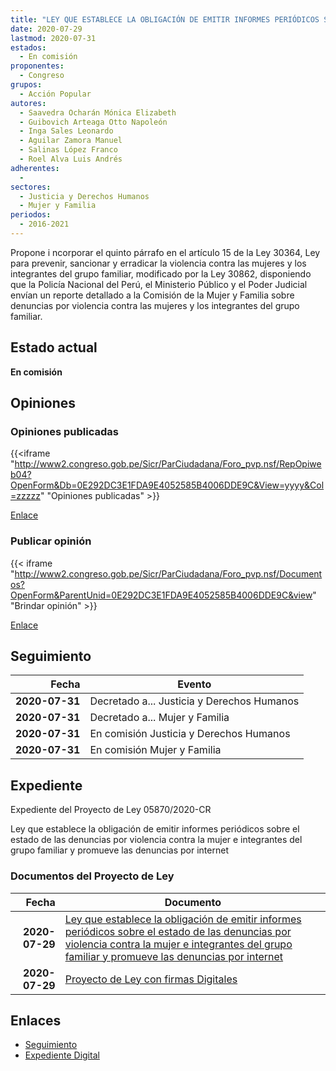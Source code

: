 ```yaml
---
title: "LEY QUE ESTABLECE LA OBLIGACIÓN DE EMITIR INFORMES PERIÓDICOS SOBRE EL ESTADO DE LAS DENUNCIAS POR VIOLENCIA CONTRA LA MUJER INTEGRANTES DEL GRUPO FAMILIAR Y PROMUEVE LAS DENUNCIAS POR INTERNET"
date: 2020-07-29
lastmod: 2020-07-31
estados: 
  - En comisión
proponentes: 
  - Congreso
grupos: 
  - Acción Popular
autores: 
  - Saavedra Ocharán Mónica Elizabeth
  - Guibovich Arteaga Otto Napoleón
  - Inga Sales Leonardo
  - Aguilar Zamora Manuel
  - Salinas López Franco
  - Roel Alva Luis Andrés
adherentes: 
  - 
sectores: 
  - Justicia y Derechos Humanos
  - Mujer y Familia
periodos: 
  - 2016-2021
---
```


Propone i ncorporar el quinto párrafo en el artículo 15 de la Ley 30364, Ley para prevenir, sancionar y erradicar la violencia contra las mujeres y los integrantes del grupo familiar, modificado por la Ley 30862, disponiendo que la Policía Nacional del Perú, el Ministerio Público y el Poder Judicial envían un reporte detallado a la Comisión de la Mujer y Familia sobre denuncias por violencia contra las mujeres y los integrantes del grupo familiar.


## Estado actual

**En comisión**

## Opiniones

### Opiniones publicadas

{{<iframe "http://www2.congreso.gob.pe/Sicr/ParCiudadana/Foro_pvp.nsf/RepOpiweb04?OpenForm&Db=0E292DC3E1FDA9E4052585B4006DDE9C&View=yyyy&Col=zzzzz" "Opiniones publicadas" >}}

[Enlace](http://www2.congreso.gob.pe/Sicr/ParCiudadana/Foro_pvp.nsf/RepOpiweb04?OpenForm&Db=0E292DC3E1FDA9E4052585B4006DDE9C&View=yyyy&Col=zzzzz)
### Publicar opinión

{{< iframe "http://www2.congreso.gob.pe/Sicr/ParCiudadana/Foro_pvp.nsf/Documentos?OpenForm&ParentUnid=0E292DC3E1FDA9E4052585B4006DDE9C&view" "Brindar opinión" >}}

[Enlace](http://www2.congreso.gob.pe/Sicr/ParCiudadana/Foro_pvp.nsf/Documentos?OpenForm&ParentUnid=0E292DC3E1FDA9E4052585B4006DDE9C&view)

## Seguimiento

| Fecha | Evento |
|------:|--------|
| **2020-07-31** | Decretado a... Justicia y Derechos Humanos|
| **2020-07-31** | Decretado a... Mujer y Familia|
| **2020-07-31** | En comisión Justicia y Derechos Humanos|
| **2020-07-31** | En comisión Mujer y Familia|


## Expediente

Expediente del Proyecto de Ley 05870/2020-CR

Ley que establece la obligación de emitir informes periódicos sobre el estado de las denuncias por violencia contra la mujer e integrantes del grupo familiar y promueve las denuncias por internet


### Documentos del Proyecto de Ley

| Fecha | Documento |
|------:|--------|
| **2020-07-29** | [Ley que establece la obligación de emitir informes periódicos sobre el estado de las denuncias por violencia contra la mujer e integrantes del grupo familiar y promueve las denuncias por internet](http://www.leyes.congreso.gob.pe/Documentos/2016_2021/Proyectos_de_Ley_y_de_Resoluciones_Legislativas/PL05870-20200729.pdf) |
| **2020-07-29** | [Proyecto de Ley con firmas Digitales](http://www.leyes.congreso.gob.pe/Documentos/2016_2021/Proyectos_de_Ley_y_de_Resoluciones_Legislativas/Proyectos_Firmas_digitales/PL05870.pdf) |

## Enlaces 

- [Seguimiento](http://www2.congreso.gob.pe/Sicr/TraDocEstProc/CLProLey2016.nsf/f7fff46988ca05b1052578e100829cc7/04032108bd971aea052585b5000f579e?OpenDocument)
- [Expediente Digital](http://www2.congreso.gob.pe/Sicr/TraDocEstProc/CLProLey2016.nsf/f7fff46988ca05b1052578e100829cc7/04032108bd971aea052585b5000f579e?OpenDocument&Click=05257FB7005EB655.eb71d0cf91d8294e05256cdf006b5706/$Body/0.1C6C)
